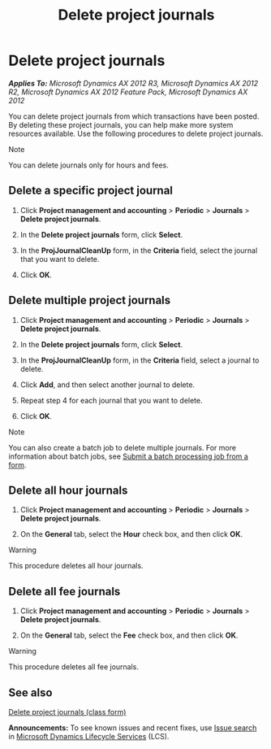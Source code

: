 ﻿---
title: Delete project journals
TOCTitle: Delete project journals
ms:assetid: b1c9c606-9c92-41e6-aeb7-29d6065c4feb
ms:mtpsurl: https://technet.microsoft.com/en-us/library/Hh781098(v=AX.60)
ms:contentKeyID: 43894511
ms.date: 04/18/2014
mtps_version: v=AX.60
f1_keywords:
- outstanding transactions
---

# Delete project journals 


_**Applies To:** Microsoft Dynamics AX 2012 R3, Microsoft Dynamics AX 2012 R2, Microsoft Dynamics AX 2012 Feature Pack, Microsoft Dynamics AX 2012_

You can delete project journals from which transactions have been posted. By deleting these project journals, you can help make more system resources available. Use the following procedures to delete project journals.


> [!NOTE]
> <P>You can delete journals only for hours and fees.</P>



## Delete a specific project journal

1.  Click **Project management and accounting** \> **Periodic** \> **Journals** \> **Delete project journals**.

2.  In the **Delete project journals** form, click **Select**.

3.  In the **ProjJournalCleanUp** form, in the **Criteria** field, select the journal that you want to delete.

4.  Click **OK**.

## Delete multiple project journals

1.  Click **Project management and accounting** \> **Periodic** \> **Journals** \> **Delete project journals**.

2.  In the **Delete project journals** form, click **Select**.

3.  In the **ProjJournalCleanUp** form, in the **Criteria** field, select a journal to delete.

4.  Click **Add**, and then select another journal to delete.

5.  Repeat step 4 for each journal that you want to delete.

6.  Click **OK**.


> [!NOTE]
> <P>You can also create a batch job to delete multiple journals. For more information about batch jobs, see <A href="submit-a-batch-processing-job-from-a-form.md">Submit a batch processing job from a form</A>.</P>



## Delete all hour journals

1.  Click **Project management and accounting** \> **Periodic** \> **Journals** \> **Delete project journals**.

2.  On the **General** tab, select the **Hour** check box, and then click **OK**.


> [!WARNING]
> <P>This procedure deletes all hour journals.</P>



## Delete all fee journals

1.  Click **Project management and accounting** \> **Periodic** \> **Journals** \> **Delete project journals**.

2.  On the **General** tab, select the **Fee** check box, and then click **OK**.


> [!WARNING]
> <P>This procedure deletes all fee journals.</P>



## See also

[Delete project journals (class form)](https://technet.microsoft.com/en-us/library/aa619118\(v=ax.60\))

  
**Announcements:** To see known issues and recent fixes, use [Issue search](http://go.microsoft.com/fwlink/?linkid=389258) in [Microsoft Dynamics Lifecycle Services](http://go.microsoft.com/fwlink/?linkid=306505) (LCS).

